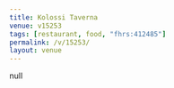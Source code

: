 ```yaml
---
title: Kolossi Taverna
venue: v15253
tags: [restaurant, food, "fhrs:412485"]
permalink: /v/15253/
layout: venue
---
```

null